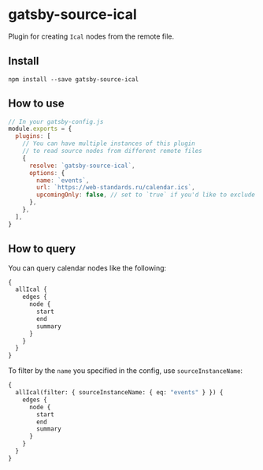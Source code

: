 # gatsby-source-ical

Plugin for creating `Ical` nodes from the remote file.

## Install

`npm install --save gatsby-source-ical`

## How to use

```javascript
// In your gatsby-config.js
module.exports = {
  plugins: [
    // You can have multiple instances of this plugin
    // to read source nodes from different remote files
    {
      resolve: `gatsby-source-ical`,
      options: {
        name: `events`,
        url: `https://web-standards.ru/calendar.ics`,
        upcomingOnly: false, // set to `true` if you'd like to exclude past events
      },
    },
  ],
}
```

## How to query

You can query calendar nodes like the following:

```graphql
{
  allIcal {
    edges {
      node {
        start
        end
        summary
      }
    }
  }
}
```

To filter by the `name` you specified in the config, use `sourceInstanceName`:

```graphql
{
  allIcal(filter: { sourceInstanceName: { eq: "events" } }) {
    edges {
      node {
        start
        end
        summary
      }
    }
  }
}
```
